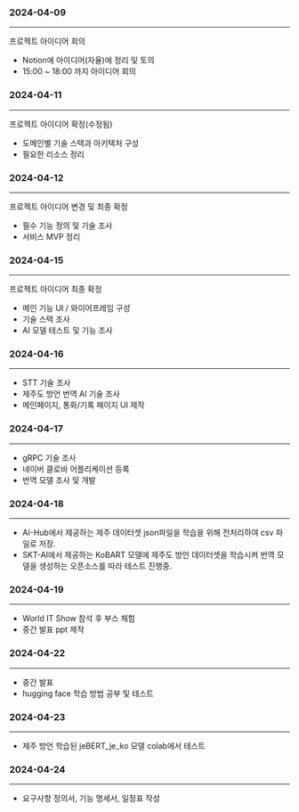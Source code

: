### 2024-04-09
---
  
프로젝트 아이디어 회의

- Notion에 아이디어(자율)에 정리 및 토의
- 15:00 ~ 18:00 까지 아이디어 회의


  
### 2024-04-11
---
  
프로젝트 아이디어 확정(수정됨)

- 도메인별 기술 스택과 아키텍처 구성
- 필요한 리소스 정리


  
### 2024-04-12
---
  
프로젝트 아이디어 변경 및 최종 확정

- 필수 기능 정의 및 기술 조사
- 서비스 MVP 정리

 
  
### 2024-04-15
---
  
프로젝트 아이디어 최종 확정

- 메인 기능 UI / 와이어프레임 구성
- 기술 스택 조사
- AI 모델 테스트 및 기능 조사


  
### 2024-04-16
---
  
- STT 기술 조사
- 제주도 방언 번역 AI 기술 조사  
- 메인페이지, 통화/기록 페이지 UI 제작
  
  
### 2024-04-17
---
- gRPC 기술 조사
- 네이버 클로바 어플리케이션 등록  
- 번역 모델 조사 및 개발


### 2024-04-18
---
- AI-Hub에서 제공하는 제주 데이터셋 json파일을 학습을 위해 전처리하여 csv 파일로 저장.
- SKT-AI에서 제공하는 KoBART 모델에 제주도 방언 데이터셋을 학습시켜 번역 모델을 생성하는 오픈소스를 따라 테스트 진행중. 


### 2024-04-19
---
- World IT Show 참석 후 부스 체험
- 중간 발표 ppt 제작

### 2024-04-22
---
- 중간 발표
- hugging face 학습 방법 공부 및 테스트

### 2024-04-23
---
- 제주 방언 학습된 jeBERT_je_ko 모델 colab에서 테스트


### 2024-04-24
---
- 요구사항 정의서, 기능 명세서, 일정표 작성
